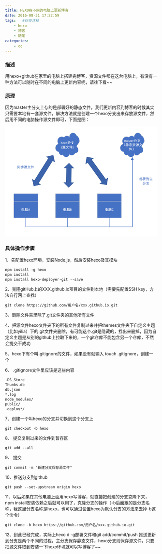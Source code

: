 ```yaml
---
title: HEXO在不同的电脑上更新博客
date: 2016-08-31 17:22:59
tags:	#标签注释
	- hexo
	- 博客
	- 随笔
categories:
	- cc
---
```


### 描述

用hexo+github在家里的电脑上搭建完博客，资源文件都在这台电脑上，<!--more-->有没有一种方法可以随时在不同的电脑上更新内容呢，请往下看~~

### 原理
因为master主分支上存的是部署好的静态文件，我们更新内容到博客的时候其实只需要本地有一套源文件，解决方法就是创建一个hexo分支出来存放源文件，然后用不同的电脑操作源文件即可，下面是图：

![“原理图”](/images/he/hexobranch.png)

### 具体操作步骤

1、先配置hexo环境，安装Node.js，然后安装hexo及其模块
```
npm install -g hexo
npm install
npm install hexo-deployer-git --save
```

2、克隆gitHub上的XXX.github.io项目的文件到本地（需要先配置SSH key，方法自行网上查找）
```
git clone https://github.com/用户名/xxx.github.io.git
```
3、删除文件夹里除了.git文件夹的其他所有文件

4、把源文件hexo文件夹下的所有文件复制过来并把themes文件夹下自定义主题（比如yilia）下的.git文件夹删除，有可能这个.git是隐藏的，找出来删掉，因为自定义主题是从别的github上拉取下来的，一个git仓库不能包含另一个仓库，不然会提交不成功

5、hexo下有个叫.gitignore的文件，如果没有就输入 touch .gitignore，创建一个

6、 .gitignore文件里应该是这些内容 
```
.DS_Store 
Thumbs.db 
db.json 
*.log 
node_modules/ 
public/ 
.deploy*/ 
```

7、创建一个叫hexo的分支并切换到这个分支上 
```
git checkout -b hexo 
```
8、 提交复制过来的文件到暂存区 
```
git add --all 
```
9、 提交 
```
git commit -m "新建分支保存源文件" 
```
10、推送分支到github 
```
git push --set-upstream origin hexo 
```
11、以后如果在其他电脑上面用hexo写博客，就直接把创建的分支克隆下来，npm install安装依赖之后就可以用了，克隆分支的操作（-b后面跟的是分支名称，我这里分支名称是hexo，也可以通过设置hexo为默认分支的方法来去掉-b这个命令）
```
git clone -b hexo https://github.com/用户名/xxx.github.io.git 
```
12、到此已经完成，实际上hexo d -g部署文件和git add/commit/push 推送更新到分支是两个不同的过程，主分支保存静态文件，hexo分支则保存源文件，只要把源文件取到安装一下hexo环境就可以写博客了~~